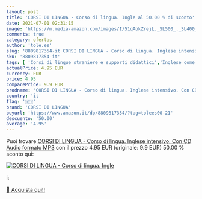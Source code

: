 ```yaml
---
layout: post
title: 'CORSI DI LINGUA - Corso di lingua. Ingle al 50.00 % di sconto'
date: 2021-07-01 02:31:15
image: 'https://m.media-amazon.com/images/I/51qAokZrejL._SL500_._SL400_.jpg'
comments: true
category: ofertas
author: 'tole.es'
slug: '8809817354-it CORSI DI LINGUA - Corso di lingua. Inglese intensivo. Con...'
sku: '8809817354-it'
tags: [ 'Corsi di lingue straniere e supporti didattici','Inglese come lingua straniera','Libri','Libri scolastici','Libri universitari','Libri universitari lingue straniere','Libri universitari scienze umanistiche','Lingua, linguistica e scrittura','corsi di lingua', ]
actualPrice: 4.95 EUR
currency: EUR
price: 4.95
comparePrice: 9.9 EUR
prodname: 'CORSI DI LINGUA - Corso di lingua. Inglese intensivo. Con CD Audio formato MP3'
country: 'it'
flag: '🇮🇹'
brand: 'CORSI DI LINGUA'
buyurl: 'https://www.amazon.it/dp/8809817354/?tag=tolees00-21'
descuento: '50.00'
average: '4.95'
---
```


Puoi trovare [CORSI DI LINGUA - Corso di lingua. Inglese intensivo. Con CD Audio formato MP3](https://www.amazon.it/dp/8809817354/?tag=tolees00-21) con il prezzo 4.95 EUR (originale: 9.9 EUR) 50.00 % sconto qui:

[![CORSI DI LINGUA - Corso di lingua. Ingle](https://m.media-amazon.com/images/I/51qAokZrejL._SL500_._SL400_.jpg)](https://www.amazon.it/dp/8809817354/?tag=tolees00-21)

ℹ️:


[🛒 Acquista qui!!](https://www.amazon.it/dp/8809817354/?tag=tolees00-21)
